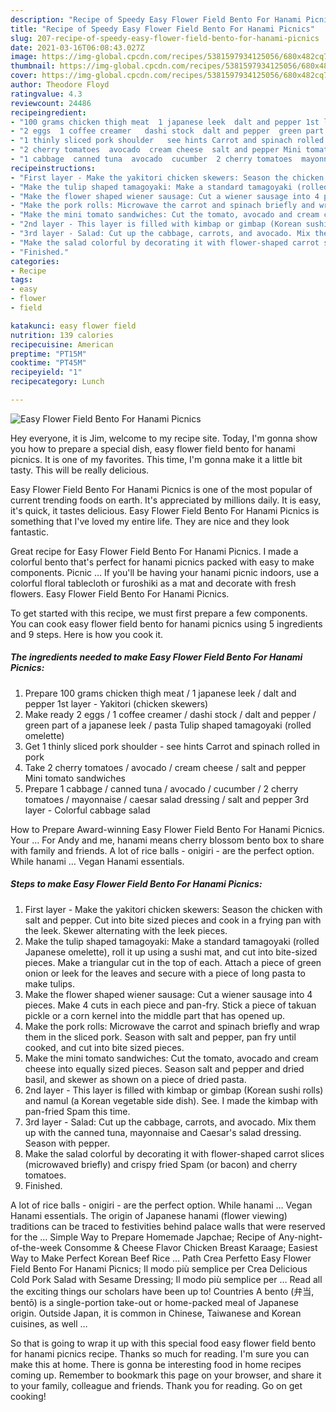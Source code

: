 ```yaml
---
description: "Recipe of Speedy Easy Flower Field Bento For Hanami Picnics"
title: "Recipe of Speedy Easy Flower Field Bento For Hanami Picnics"
slug: 207-recipe-of-speedy-easy-flower-field-bento-for-hanami-picnics
date: 2021-03-16T06:08:43.027Z
image: https://img-global.cpcdn.com/recipes/5381597934125056/680x482cq70/easy-flower-field-bento-for-hanami-picnics-recipe-main-photo.jpg
thumbnail: https://img-global.cpcdn.com/recipes/5381597934125056/680x482cq70/easy-flower-field-bento-for-hanami-picnics-recipe-main-photo.jpg
cover: https://img-global.cpcdn.com/recipes/5381597934125056/680x482cq70/easy-flower-field-bento-for-hanami-picnics-recipe-main-photo.jpg
author: Theodore Floyd
ratingvalue: 4.3
reviewcount: 24486
recipeingredient:
- "100 grams chicken thigh meat  1 japanese leek  dalt and pepper 1st layer  Yakitori chicken skewers"
- "2 eggs  1 coffee creamer   dashi stock  dalt and pepper  green part of a japanese leek  pasta Tulip shaped tamagoyaki rolled omelette"
- "1 thinly sliced pork shoulder   see hints Carrot and spinach rolled in pork"
- "2 cherry tomatoes  avocado  cream cheese  salt and pepper Mini tomato sandwiches"
- "1 cabbage  canned tuna  avocado  cucumber  2 cherry tomatoes  mayonnaise  caesar salad dressing  salt and pepper 3rd layer  Colorful cabbage salad"
recipeinstructions:
- "First layer - Make the yakitori chicken skewers: Season the chicken with salt and pepper. Cut into bite sized pieces and cook in a frying pan with the leek. Skewer alternating with the leek pieces."
- "Make the tulip shaped tamagoyaki: Make a standard tamagoyaki (rolled Japanese omelette), roll it up using a sushi mat, and cut into bite-sized pieces. Make a triangular cut in the top of each. Attach a piece of green onion or leek for the leaves and secure with a piece of long pasta to make tulips."
- "Make the flower shaped wiener sausage: Cut a wiener sausage into 4 pieces. Make 4 cuts in each piece and pan-fry. Stick a piece of takuan pickle or a corn kernel into the middle part that has opened up."
- "Make the pork rolls: Microwave the carrot and spinach briefly and wrap them in the sliced pork. Season with salt and pepper, pan fry until cooked, and cut into bite sized pieces."
- "Make the mini tomato sandwiches: Cut the tomato, avocado and cream cheese into equally sized pieces. Season salt and pepper and dried basil, and skewer as shown on a piece of dried pasta."
- "2nd layer - This layer is filled with kimbap or gimbap (Korean sushi rolls) and namul (a Korean vegetable side dish). See. I made the kimbap with pan-fried Spam this time."
- "3rd layer - Salad: Cut up the cabbage, carrots, and avocado. Mix them up with the canned tuna, mayonnaise and Caesar&#39;s salad dressing. Season with pepper."
- "Make the salad colorful by decorating it with flower-shaped carrot slices (microwaved briefly) and crispy fried Spam (or bacon) and cherry tomatoes."
- "Finished."
categories:
- Recipe
tags:
- easy
- flower
- field

katakunci: easy flower field 
nutrition: 139 calories
recipecuisine: American
preptime: "PT15M"
cooktime: "PT45M"
recipeyield: "1"
recipecategory: Lunch

---
```



![Easy Flower Field Bento For Hanami Picnics](https://img-global.cpcdn.com/recipes/5381597934125056/680x482cq70/easy-flower-field-bento-for-hanami-picnics-recipe-main-photo.jpg)

Hey everyone, it is Jim, welcome to my recipe site. Today, I'm gonna show you how to prepare a special dish, easy flower field bento for hanami picnics. It is one of my favorites. This time, I'm gonna make it a little bit tasty. This will be really delicious.

Easy Flower Field Bento For Hanami Picnics is one of the most popular of current trending foods on earth. It's appreciated by millions daily. It is easy, it's quick, it tastes delicious. Easy Flower Field Bento For Hanami Picnics is something that I've loved my entire life. They are nice and they look fantastic.

Great recipe for Easy Flower Field Bento For Hanami Picnics. I made a colorful bento that&#39;s perfect for hanami picnics packed with easy to make components. Picnic … If you&#39;ll be having your hanami picnic indoors, use a colorful floral tablecloth or furoshiki as a mat and decorate with fresh flowers. Easy Flower Field Bento For Hanami Picnics.


To get started with this recipe, we must first prepare a few components. You can cook easy flower field bento for hanami picnics using 5 ingredients and 9 steps. Here is how you cook it.

<!--inarticleads1-->

##### The ingredients needed to make Easy Flower Field Bento For Hanami Picnics:

1. Prepare 100 grams chicken thigh meat / 1 japanese leek / dalt and pepper 1st layer - Yakitori (chicken skewers)
1. Make ready 2 eggs / 1 coffee creamer  / dashi stock / dalt and pepper / green part of a japanese leek / pasta Tulip shaped tamagoyaki (rolled omelette)
1. Get 1 thinly sliced pork shoulder  - see hints Carrot and spinach rolled in pork
1. Take 2 cherry tomatoes / avocado / cream cheese / salt and pepper Mini tomato sandwiches
1. Prepare 1 cabbage / canned tuna / avocado / cucumber / 2 cherry tomatoes / mayonnaise / caesar salad dressing / salt and pepper 3rd layer - Colorful cabbage salad


How to Prepare Award-winning Easy Flower Field Bento For Hanami Picnics. Your … For Andy and me, hanami means cherry blossom bento box to share with family and friends. A lot of rice balls - onigiri - are the perfect option. While hanami … Vegan Hanami essentials. 

<!--inarticleads2-->

##### Steps to make Easy Flower Field Bento For Hanami Picnics:

1. First layer - Make the yakitori chicken skewers: Season the chicken with salt and pepper. Cut into bite sized pieces and cook in a frying pan with the leek. Skewer alternating with the leek pieces.
1. Make the tulip shaped tamagoyaki: Make a standard tamagoyaki (rolled Japanese omelette), roll it up using a sushi mat, and cut into bite-sized pieces. Make a triangular cut in the top of each. Attach a piece of green onion or leek for the leaves and secure with a piece of long pasta to make tulips.
1. Make the flower shaped wiener sausage: Cut a wiener sausage into 4 pieces. Make 4 cuts in each piece and pan-fry. Stick a piece of takuan pickle or a corn kernel into the middle part that has opened up.
1. Make the pork rolls: Microwave the carrot and spinach briefly and wrap them in the sliced pork. Season with salt and pepper, pan fry until cooked, and cut into bite sized pieces.
1. Make the mini tomato sandwiches: Cut the tomato, avocado and cream cheese into equally sized pieces. Season salt and pepper and dried basil, and skewer as shown on a piece of dried pasta.
1. 2nd layer - This layer is filled with kimbap or gimbap (Korean sushi rolls) and namul (a Korean vegetable side dish). See. I made the kimbap with pan-fried Spam this time.
1. 3rd layer - Salad: Cut up the cabbage, carrots, and avocado. Mix them up with the canned tuna, mayonnaise and Caesar&#39;s salad dressing. Season with pepper.
1. Make the salad colorful by decorating it with flower-shaped carrot slices (microwaved briefly) and crispy fried Spam (or bacon) and cherry tomatoes.
1. Finished.


A lot of rice balls - onigiri - are the perfect option. While hanami … Vegan Hanami essentials. The origin of Japanese hanami (flower viewing) traditions can be traced to festivities behind palace walls that were reserved for the … Simple Way to Prepare Homemade Japchae; Recipe of Any-night-of-the-week Consomme &amp; Cheese Flavor Chicken Breast Karaage; Easiest Way to Make Perfect Korean Beef Rice … Path Crea Perfetto Easy Flower Field Bento For Hanami Picnics; Il modo più semplice per Crea Delicious Cold Pork Salad with Sesame Dressing; Il modo più semplice per … Read all the exciting things our scholars have been up to! Countries A bento (弁当, bentō) is a single-portion take-out or home-packed meal of Japanese origin. Outside Japan, it is common in Chinese, Taiwanese and Korean cuisines, as well … 

So that is going to wrap it up with this special food easy flower field bento for hanami picnics recipe. Thanks so much for reading. I'm sure you can make this at home. There is gonna be interesting food in home recipes coming up. Remember to bookmark this page on your browser, and share it to your family, colleague and friends. Thank you for reading. Go on get cooking!

